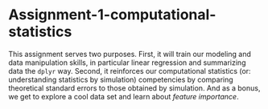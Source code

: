 # Assignment-1-computational-statistics
This assignment serves two purposes. First, it will train our modeling and data manipulation skills, in particular linear regression and summarizing data the `dplyr` way. Second, it reinforces our computational statistics (or: understanding statistics by simulation) competencies by comparing theoretical standard errors to those obtained by simulation. And as a bonus, we get to explore a cool data set and learn about *feature importance*.
